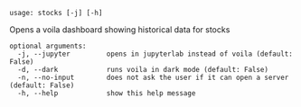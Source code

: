 ```
usage: stocks [-j] [-h]
```

Opens a voila dashboard showing historical data for stocks

```
optional arguments:
  -j, --jupyter         opens in jupyterlab instead of voila (default: False)
  -d, --dark            runs voila in dark mode (default: False)
  -n, --no-input        does not ask the user if it can open a server (default: False)
  -h, --help            show this help message
```

